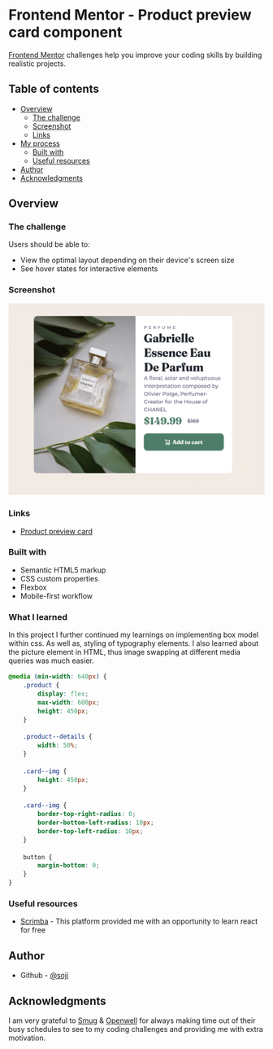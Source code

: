 # Frontend Mentor - Product preview card component

[Frontend Mentor](https://www.frontendmentor.io) challenges help you improve your coding skills by building realistic projects.

## Table of contents

- [Overview](#overview)
  - [The challenge](#the-challenge)
  - [Screenshot](#screenshot)
  - [Links](#links)
- [My process](#my-process)
  - [Built with](#built-with)
  - [Useful resources](#useful-resources)
- [Author](#author)
- [Acknowledgments](#acknowledgments)

## Overview

### The challenge

Users should be able to:

- View the optimal layout depending on their device's screen size
- See hover states for interactive elements

### Screenshot

![](./images/screenshot.png)

### Links

- [Product preview card](https://product-preview-component-five.vercel.app/)

### Built with

- Semantic HTML5 markup
- CSS custom properties
- Flexbox
- Mobile-first workflow

### What I learned

In this project I further continued my learnings on implementing box model within css. As well as, styling of typography elements.
I also learned about the picture element in HTML, thus image swapping at different media queries was much easier.

```css
@media (min-width: 640px) {
	.product {
		display: flex;
		max-width: 600px;
		height: 450px;
	}

	.product--details {
		width: 50%;
	}

	.card--img {
		height: 450px;
	}

	.card--img {
		border-top-right-radius: 0;
		border-bottom-left-radius: 10px;
		border-top-left-radius: 10px;
	}

	button {
		margin-bottom: 0;
	}
}
```

### Useful resources

- [Scrimba](https://scrimba.com/learn/learnreact) - This platform provided me with an opportunity to learn react for free

## Author

- Github - [@soji](https://github.com/soji-opa)

## Acknowledgments

I am very grateful to [Smug](https://github.com/theadusamuel) & [Openwell](https://github.com/openwell) for always making time out of their busy schedules to see to my coding challenges and providing me with extra motivation.
